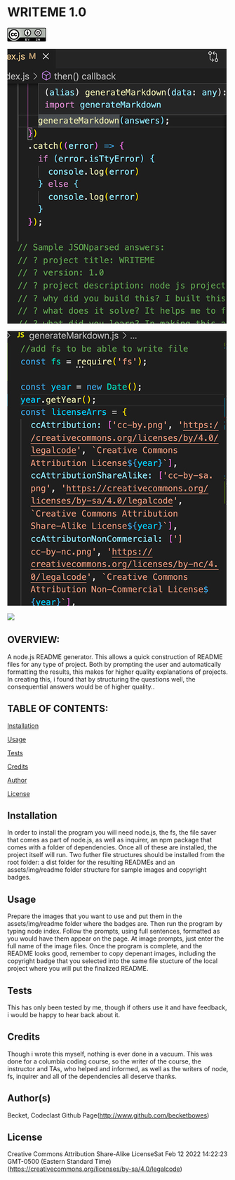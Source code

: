# WRITEME 1.0
  ![creative commons attribution/share alike license](/dist/assets/img/readme/cc-by-sa.png)

  ![](/dist/assets/img/readme/wmscreen1.jpg)

  ![](/dist/assets/img/readme/wmscreen2.jpg)

  ![](../../)

  ## OVERVIEW:
   A node.js README generator. This allows a quick construction of README files for any type of project. Both by prompting the user and automatically formatting the results, this makes for higher quality explanations of projects. In creating this, i found that by structuring the questions well, the consequential answers would be of higher quality..

  ## TABLE OF CONTENTS:
  [Installation](README.md#installation)

  [Usage](README.md#usage)

  [Tests](README.md#tests)
  
  [Credits](README.md#credits)
  
  [Author](README.md#authors)
  
  [License](README.md#license)

  ## Installation
  In order to install the program you will need node.js, the fs, the file saver that comes as part of node.js, as well as inquirer, an npm package that comes with a folder of dependencies. Once all of these are installed, the project itself will run. Two futher file structures should be installed from the root folder: a dist folder for the resulting READMEs and an assets/img/readme folder structure for sample images and copyright badges.

  ## Usage
  Prepare the images that you want to use and put them in the assets/img/readme folder where the badges are. Then run the program by typing node index. Follow the prompts, using full sentences, formatted as you would have them appear on the page. At image prompts, just enter the full name of the image files. Once the program is complete, and the README looks good, remember to copy depenant images, including the copyright badge that you selected into the same file stucture of the local project where you will put the finalized README. 

  ## Tests
  This has only been tested by me, though if others use it and have feedback, i would be happy to hear back about it.

  ## Credits
  Though i wrote this myself, nothing is ever done in a vacuum. This was done for a columbia coding course, so the writer of the course, the instructor and TAs, who helped and informed, as well as the writers of node, fs, inquirer and all of the dependencies all deserve thanks.

  ## Author(s)
  Becket, Codeclast
  Github Page(http://www.github.com/becketbowes)

  ## License
  Creative Commons Attribution Share-Alike LicenseSat Feb 12 2022 14:22:23 GMT-0500 (Eastern Standard Time)(https://creativecommons.org/licenses/by-sa/4.0/legalcode)
